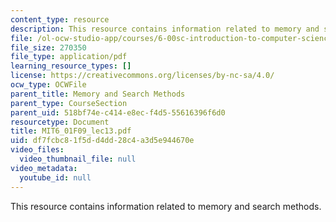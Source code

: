 ```yaml
---
content_type: resource
description: This resource contains information related to memory and search methods.
file: /ol-ocw-studio-app/courses/6-00sc-introduction-to-computer-science-and-programming-spring-2011/df7fcbc81f5dd4dd28c4a3d5e944670e_MIT6_01F09_lec13.pdf
file_size: 270350
file_type: application/pdf
learning_resource_types: []
license: https://creativecommons.org/licenses/by-nc-sa/4.0/
ocw_type: OCWFile
parent_title: Memory and Search Methods
parent_type: CourseSection
parent_uid: 518bf74e-c414-e8ec-f4d5-55616396f6d0
resourcetype: Document
title: MIT6_01F09_lec13.pdf
uid: df7fcbc8-1f5d-d4dd-28c4-a3d5e944670e
video_files:
  video_thumbnail_file: null
video_metadata:
  youtube_id: null
---
```

This resource contains information related to memory and search methods.